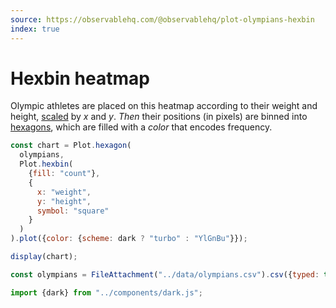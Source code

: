 ```yaml
---
source: https://observablehq.com/@observablehq/plot-olympians-hexbin
index: true
---
```


# Hexbin heatmap

Olympic athletes are placed on this heatmap according to their weight and height, [scaled](https://observablehq.com/plot/features/scales) by _x_ and _y_. _Then_ their positions (in pixels) are binned into [hexagons](https://observablehq.com/plot/transforms/hexbin), which are filled with a _color_ that encodes frequency.

```js echo
const chart = Plot.hexagon(
  olympians,
  Plot.hexbin(
    {fill: "count"},
    {
      x: "weight",
      y: "height",
      symbol: "square"
    }
  )
).plot({color: {scheme: dark ? "turbo" : "YlGnBu"}});

display(chart);
```

```js echo
const olympians = FileAttachment("../data/olympians.csv").csv({typed: true});
```

```js echo
import {dark} from "../components/dark.js";
```
